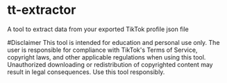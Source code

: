 # tt-extractor
A tool to extract data from your exported TikTok profile json file

#Disclaimer
This tool is intended for education and personal use only. The user is responsible for compliance with TikTok's Terms of Service, copyright laws, and other applicable regulations when using this tool. Unauthorized downloading or redistribution of copyrighted content may result in legal consequences. Use this tool responsibly.
